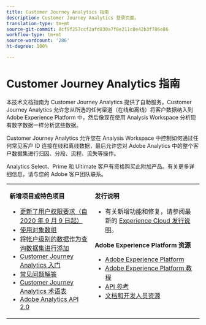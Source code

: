 ```yaml
---
title: Customer Journey Analytics 指南
description: Customer Journey Analytics 登录页面。
translation-type: tm+mt
source-git-commit: 8cf9f257ccf2afd830a7f8e211c8e42b3f786e86
workflow-type: tm+mt
source-wordcount: '286'
ht-degree: 100%

---
```



# Customer Journey Analytics 指南

本技术文档指南为 Customer Journey Analytics 提供了自助服务。Customer Journey Analytics 允许您从所选的任何渠道（在线和离线）将客户数据纳入到 Adobe Experience Platform 中，然后像现在使用 Analysis Workspace 分析现有数字数据一样分析这些数据。

Customer Journey Analytics 允许您在 Analysis Workspace 中控制如何通过任何常见客户 ID 连接在线和离线数据，最后允许您对 Adobe Analytics 中的整个客户数据集进行归因、分段、流程、流失等操作。

Analytics Select、Prime 和 Ultimate 客户有资格购买此附加产品。有关更多详细信息，请与您的 Adobe 客户团队联系。

<table frame="none"> 
 <tbody> 
  <tr> 
   <td colname="col1" colsep="0" rowsep="0" valign="top"> <p class="head"> <b>新增项目或特色项目</b> </p> <p> 
     <ul>
      <li><a href="https://docs.adobe.com/content/help/zh-Hans/analytics-platform/using/cja-overview/cja-overview.html#user-access-permissions"> 更新了用户权限要求（自 2020 年 9 月 9 日起）</a> </li>
      <li><a href="https://docs.adobe.com/content/help/zh-Hans/analytics-platform/using/cja-usecases/object-arrays.html"> 使用对象数组 </a> </li>
      <li><a href="https://docs.adobe.com/content/help/zh-Hans/analytics-platform/using/cja-usecases/b2b.html"> 将帐户级别的数据作为查询数据集进行添加 </a> </li>
      <li><a href="https://docs.adobe.com/content/help/zh-Hans/analytics-platform/using/cja-overview/cja-getting-started.html">Customer Journey Analytics 入门</a> </li> 
      <li><a href="https://docs.adobe.com/content/help/zh-Hans/analytics-platform/using/cja-overview/cja-faq.html"> 常见问题解答</a> </li> 
      <li><a href="https://docs.adobe.com/content/help/zh-Hans/analytics-platform/using/cja-overview/cja-glossary.html">Customer Journey Analytics 术语表</a> </li> 
      <li><a href="https://www.adobe.io/apis/experiencecloud/analytics/docs.html"> Adobe Analytics API 2.0</a> </li> 
     </ul> </p> </td> 
   <td colname="col2" valign="top"> <p class="head"><b>发行说明</b> </p> 
    <ul> 
     <li>有关新增功能和修复，请参阅最新的 <a href="https://docs.adobe.com/content/help/zh-Hans/release-notes/experience-cloud/current.html" format="https" scope="external">Experience Cloud 发行说明</a>。 </li> 
    </ul> <p class="head"> <b>Adobe Experience Platform 资源</b> </p> 
    <ul> 
     <li><a href="https://www.adobe.com/cn/experience-platform.html" format="http" scope="external"> Adobe Experience Platform</a> </li> 
     <li> <a href="https://www.adobe.io/apis/experienceplatform/home/tutorials.html" format="https" scope="external"> Adobe Experience Platform 教程</a> </li> 
     <li><a href="https://www.adobe.io/apis/experienceplatform/home/api-reference.html" format="https" scope="external"> API 参考</a> </li> 
     <li><a href="https://www.adobe.com/cn/experience-platform/documentation-and-developer-resources.html" format="https" scope="external">文档和开发人员资源</a> </li> 
    </ul> </td> 
  </tr> 
 </tbody> 
</table>